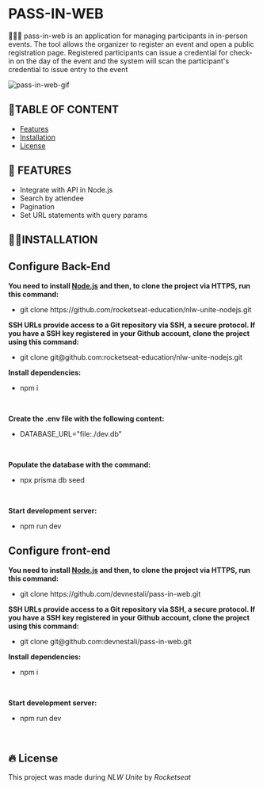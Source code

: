 # PASS-IN-WEB
🧑‍🚀🚀 pass-in-web is an application for managing participants in in-person events. The tool allows the organizer to register an event and open a public registration page. Registered participants can issue a credential for check-in on the day of the event and the system will scan the participant's credential to issue entry to the event


![pass-in-web-gif](https://github.com/devnestali/pass-in-web/assets/115426738/26743378-e43a-4f97-a9fa-006919836ca0)

## 📌**TABLE OF CONTENT**

  * [Features](#features)
  * [Installation](#installation)
  * [License](#license)

## 📒 **FEATURES** <a name="features"></a>
  * Integrate with API in Node.js
  * Search by attendee
  * Pagination
  * Set URL statements with query params

## 👷‍♂️**INSTALLATION** <a name="installation"></a>

### <h2>Configure Back-End</h2>

**You need to install <a href="https://nodejs.org/en/download/">Node.js</a> and then, to clone the project via HTTPS, run this command:** 
</br>
 * <p> git clone https://github.com/rocketseat-education/nlw-unite-nodejs.git </p>

**SSH URLs provide access to a Git repository via SSH, a secure protocol. If you have a SSH key registered in your Github account, clone the project using this command:**
</br>
 * <p> git clone git@github.com:rocketseat-education/nlw-unite-nodejs.git </p>

**Install dependencies:**
 * npm i
</br>

**Create the .env file with the following content:**
 * DATABASE_URL="file:./dev.db"
</br>

**Populate the database with the command:**
 * npx prisma db seed
</br>

**Start development server:**
 * npm run dev

### <h2>Configure front-end</h2>

**You need to install <a href="https://nodejs.org/en/download/">Node.js</a> and then, to clone the project via HTTPS, run this command:** 
</br>
 * <p> git clone https://github.com/devnestali/pass-in-web.git </p>

**SSH URLs provide access to a Git repository via SSH, a secure protocol. If you have a SSH key registered in your Github account, clone the project using this command:**
</br>
 * <p> git clone git@github.com:devnestali/pass-in-web.git </p>

**Install dependencies:**
 * npm i
</br>

**Start development server:**
 * npm run dev
</br>

## 🔥 License <a name="license"></a>
This project was made during *NLW Unite* by *Rocketseat*


